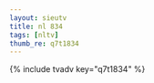 ```yaml
--- 
layout: sieutv
title: nl 834
tags: [nltv]
thumb_re: q7t1834
---
```

{% include tvadv key="q7t1834" %} 

